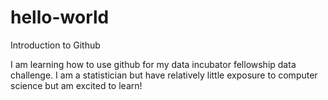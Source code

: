 # hello-world
Introduction to Github

I am learning how to use github for my data incubator fellowship data challenge. I am a statistician but have relatively little exposure to computer science but am excited to learn!
